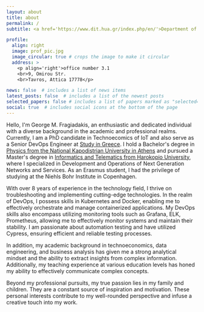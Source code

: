 ```yaml
---
layout: about
title: about
permalink: /
subtitle: <a href='https://www.dit.hua.gr/index.php/en/'>Department of Informatics and Telematics @HUA</a>

profile:
  align: right
  image: prof_pic.jpg
  image_circular: true # crops the image to make it circular
  address: >
    <p align='right'>office number 3.1
    <br>9, Omirou Str.
    <br>Tavros, Attica 17778</p>

news: false  # includes a list of news items
latest_posts: false  # includes a list of the newest posts
selected_papers: false # includes a list of papers marked as "selected={true}"
social: true  # includes social icons at the bottom of the page
---
```


Hello, I'm George M. Fragiadakis, an enthusiastic and dedicated individual with a diverse background in the academic and professional realms. Currently, I am a PhD candidate in Technoecomics of IoT and also serve as a Senior DevOps Engineer at <a href="https://studyingreece.edu.gr/study-in-greece/">Study in Greece</a>. I hold a Bachelor's degree in <a href="https://en.phys.uoa.gr/">Physics from the National Kapodistrian University in Athens</a> and pursued a Master's degree in <a href="https://www.dit.hua.gr/index.php/en/" >Informatics and Telematics from Harokopio University</a>, where I specialized in Development and Operations of Next Generation Networks and Services. As an Erasmus student, I had the privilege of studying at the Niehls Bohr Institute in Copenhagen. 

With over 8 years of experience in the technology field, I thrive on troubleshooting and implementing cutting-edge technologies. In the realm of DevOps, I possess skills in Kubernetes and Docker, enabling me to effectively orchestrate and manage containerized applications. My DevOps skills also encompass utilizing monitoring tools such as Grafana, ELK, Prometheus, allowing me to effectively monitor systems and maintain their stability. I am passionate about automation testing and have utilized Cypress, ensuring efficient and reliable testing processes. 

In addition, my academic background in technoeconomics, data engineering, and business analysis has given me a strong analytical mindset and the ability to extract insights from complex information. Additionally, my teaching experience at various education levels has honed my ability to effectively communicate complex concepts. 

Beyond my professional pursuits, my true passion lies in my family and children. They are a constant source of inspiration and motivation. These personal interests contribute to my well-rounded perspective and infuse a creative touch into my work.



<!-- 
Write your biography here. Tell the world about yourself. Link to your favorite [subreddit](http://reddit.com). You can put a picture in, too. The code is already in, just name your picture `prof_pic.jpg` and put it in the `img/` folder.

Put your address / P.O. box / other info right below your picture. You can also disable any of these elements by editing `profile` property of the YAML header of your `_pages/about.md`. Edit `_bibliography/papers.bib` and Jekyll will render your [publications page](/al-folio/publications/) automatically.

Link to your social media connections, too. This theme is set up to use [Font Awesome icons](http://fortawesome.github.io/Font-Awesome/) and [Academicons](https://jpswalsh.github.io/academicons/), like the ones below. Add your Facebook, Twitter, LinkedIn, Google Scholar, or just disable all of them. -->
